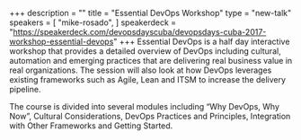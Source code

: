 +++
description = ""
title = "Essential DevOps Workshop"
type = "new-talk"
speakers = [
        "mike-rosado",
]
speakerdeck = "https://speakerdeck.com/devopsdayscuba/devopsdays-cuba-2017-workshop-essential-devops"
+++
Essential DevOps is a half day interactive workshop that provides a detailed overview 
of DevOps including cultural, automation and emerging practices that are delivering 
real business value in real organizations. The session will also look at how 
DevOps leverages existing frameworks such as Agile, Lean and ITSM to increase 
the delivery pipeline.

The course is divided into several modules including “Why DevOps, Why Now”, 
Cultural Considerations, DevOps Practices and Principles, Integration with 
Other Frameworks and Getting Started.